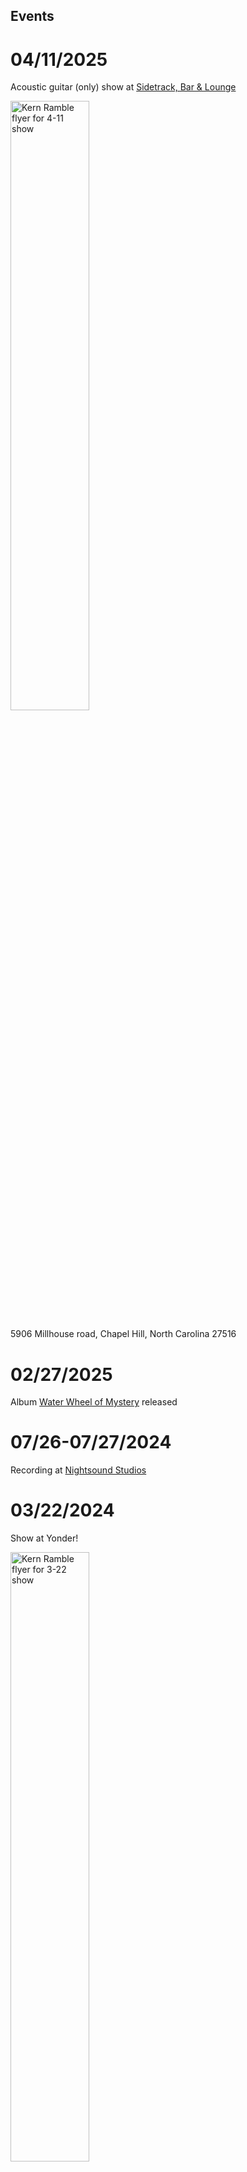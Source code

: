 ## Events

# 04/11/2025

Acoustic guitar (only) show at <a href="https://www.instagram.com/sidetrack__lounge/">Sidetrack, Bar & Lounge</a>

<div>
 <img class="p-1" src="/images/2025-04-11.png" width="50%" alt="Kern Ramble flyer for 4-11 show" />
 </div>

5906 Millhouse road, Chapel Hill, North Carolina 27516

# 02/27/2025

Album <a href="https://fanlink.tv/vKdt">Water Wheel of Mystery</a> released

# 07/26-07/27/2024

Recording at <a href="https://nightsound.com/">Nightsound Studios</a>

# 03/22/2024
Show at Yonder!
 
<div>
 <img class="p-1" src="/images/3-22-flyer2-smaller.png" width="50%" alt="Kern Ramble flyer for 3-22 show" />
 </div>

# 1/30/2024
Overdubs at <a href="https://nightsound.com/">NightSound Studios</a>

# 1/19/2024
Recording at <a href="https://nightsound.com/">NightSound Studios</a>

